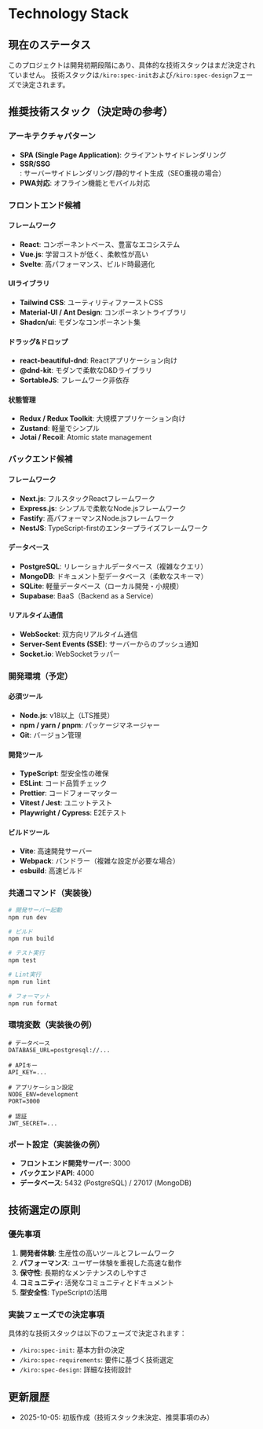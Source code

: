 # Technology Stack

## 現在のステータス
このプロジェクトは開発初期段階にあり、具体的な技術スタックはまだ決定されていません。
技術スタックは`/kiro:spec-init`および`/kiro:spec-design`フェーズで決定されます。

## 推奨技術スタック（決定時の参考）

### アーキテクチャパターン
- **SPA (Single Page Application)**: クライアントサイドレンダリング
- **SSR/SSG**: サーバーサイドレンダリング/静的サイト生成（SEO重視の場合）
- **PWA対応**: オフライン機能とモバイル対応

### フロントエンド候補

#### フレームワーク
- **React**: コンポーネントベース、豊富なエコシステム
- **Vue.js**: 学習コストが低く、柔軟性が高い
- **Svelte**: 高パフォーマンス、ビルド時最適化

#### UIライブラリ
- **Tailwind CSS**: ユーティリティファーストCSS
- **Material-UI / Ant Design**: コンポーネントライブラリ
- **Shadcn/ui**: モダンなコンポーネント集

#### ドラッグ&ドロップ
- **react-beautiful-dnd**: Reactアプリケーション向け
- **@dnd-kit**: モダンで柔軟なD&Dライブラリ
- **SortableJS**: フレームワーク非依存

#### 状態管理
- **Redux / Redux Toolkit**: 大規模アプリケーション向け
- **Zustand**: 軽量でシンプル
- **Jotai / Recoil**: Atomic state management

### バックエンド候補

#### フレームワーク
- **Next.js**: フルスタックReactフレームワーク
- **Express.js**: シンプルで柔軟なNode.jsフレームワーク
- **Fastify**: 高パフォーマンスNode.jsフレームワーク
- **NestJS**: TypeScript-firstのエンタープライズフレームワーク

#### データベース
- **PostgreSQL**: リレーショナルデータベース（複雑なクエリ）
- **MongoDB**: ドキュメント型データベース（柔軟なスキーマ）
- **SQLite**: 軽量データベース（ローカル開発・小規模）
- **Supabase**: BaaS（Backend as a Service）

#### リアルタイム通信
- **WebSocket**: 双方向リアルタイム通信
- **Server-Sent Events (SSE)**: サーバーからのプッシュ通知
- **Socket.io**: WebSocketラッパー

### 開発環境（予定）

#### 必須ツール
- **Node.js**: v18以上（LTS推奨）
- **npm / yarn / pnpm**: パッケージマネージャー
- **Git**: バージョン管理

#### 開発ツール
- **TypeScript**: 型安全性の確保
- **ESLint**: コード品質チェック
- **Prettier**: コードフォーマッター
- **Vitest / Jest**: ユニットテスト
- **Playwright / Cypress**: E2Eテスト

#### ビルドツール
- **Vite**: 高速開発サーバー
- **Webpack**: バンドラー（複雑な設定が必要な場合）
- **esbuild**: 高速ビルド

### 共通コマンド（実装後）

```bash
# 開発サーバー起動
npm run dev

# ビルド
npm run build

# テスト実行
npm test

# Lint実行
npm run lint

# フォーマット
npm run format
```

### 環境変数（実装後の例）

```env
# データベース
DATABASE_URL=postgresql://...

# APIキー
API_KEY=...

# アプリケーション設定
NODE_ENV=development
PORT=3000

# 認証
JWT_SECRET=...
```

### ポート設定（実装後の例）

- **フロントエンド開発サーバー**: 3000
- **バックエンドAPI**: 4000
- **データベース**: 5432 (PostgreSQL) / 27017 (MongoDB)

## 技術選定の原則

### 優先事項
1. **開発者体験**: 生産性の高いツールとフレームワーク
2. **パフォーマンス**: ユーザー体験を重視した高速な動作
3. **保守性**: 長期的なメンテナンスのしやすさ
4. **コミュニティ**: 活発なコミュニティとドキュメント
5. **型安全性**: TypeScriptの活用

### 実装フェーズでの決定事項
具体的な技術スタックは以下のフェーズで決定されます：
- `/kiro:spec-init`: 基本方針の決定
- `/kiro:spec-requirements`: 要件に基づく技術選定
- `/kiro:spec-design`: 詳細な技術設計

## 更新履歴
- 2025-10-05: 初版作成（技術スタック未決定、推奨事項のみ）
